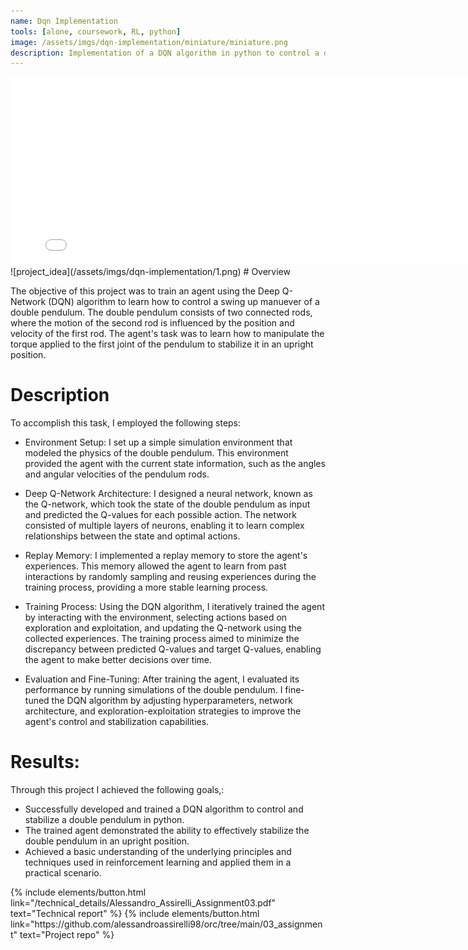 ```yaml
---
name: Dqn Implementation
tools: [alone, coursework, RL, python]
image: /assets/imgs/dqn-implementation/miniature/miniature.png
description: Implementation of a DQN algorithm in python to control a double pendulum robot
---
```


<center><iframe width="800" height="300" src="/assets/imgs/dqn-implementation/Double pendulum.mp4" frameborder="0" allowfullscreen></iframe></center>
![project_idea](/assets/imgs/dqn-implementation/1.png)
# Overview

The objective of this project was to train an agent using the Deep Q-Network (DQN) algorithm to learn how to control a swing up manuever of a double pendulum. The double pendulum consists of two connected rods, where the motion of the second rod is influenced by the position and velocity of the first rod. The agent's task was to learn how to manipulate the torque applied to the first joint of the pendulum to stabilize it in an upright position.

# Description

To accomplish this task, I employed the following steps:

- Environment Setup: I set up a simple simulation environment that modeled the physics of the double pendulum. This environment provided the agent with the current state information, such as the angles and angular velocities of the pendulum rods.

- Deep Q-Network Architecture: I designed a neural network, known as the Q-network, which took the state of the double pendulum as input and predicted the Q-values for each possible action. The network consisted of multiple layers of neurons, enabling it to learn complex relationships between the state and optimal actions.

- Replay Memory: I implemented a replay memory to store the agent's experiences. This memory allowed the agent to learn from past interactions by randomly sampling and reusing experiences during the training process, providing a more stable learning process.

- Training Process: Using the DQN algorithm, I iteratively trained the agent by interacting with the environment, selecting actions based on exploration and exploitation, and updating the Q-network using the collected experiences. The training process aimed to minimize the discrepancy between predicted Q-values and target Q-values, enabling the agent to make better decisions over time.

- Evaluation and Fine-Tuning: After training the agent, I evaluated its performance by running simulations of the double pendulum. I fine-tuned the DQN algorithm by adjusting hyperparameters, network architecture, and exploration-exploitation strategies to improve the agent's control and stabilization capabilities.

# Results:
Through this project I achieved the following goals,:

- Successfully developed and trained a DQN algorithm to control and stabilize a double pendulum in python.
- The trained agent demonstrated the ability to effectively stabilize the double pendulum in an upright position.
- Achieved a basic understanding of the underlying principles and techniques used in reinforcement learning and applied them in a practical scenario.

<div class="flex-parent jc-center">
  {% include elements/button.html link="/technical_details/Alessandro_Assirelli_Assignment03.pdf" text="Technical report" %}
  {% include elements/button.html link="https://github.com/alessandroassirelli98/orc/tree/main/03_assignment" text="Project repo" %}
</div>